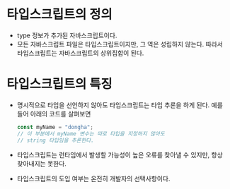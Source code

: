 # 타입스크립트의 정의

- type 정보가 추가된 자바스크립트이다.
- 모든 자바스크립트 파일은 타입스크립트이지만, 그 역은 성립하지 않는다. 따라서 타입스크립트는 자바스크립트의 상위집합이 된다.

# 타입스크립트의 특징

- 명시적으로 타입을 선언하지 않아도 타입스크립트는 타입 추론을 하게 된다. 예를 들어 아래의 코드를 살펴보면

  ```typescript
  const myName = "dongha";
  // 이 부분에서 myName 변수는 따로 타입을 지정하지 않아도
  // string 타입임을 추론한다.
  ```

- 타입스크립트는 런타임에서 발생할 가능성이 높은 오류를 찾아낼 수 있지만, 항상 찾아내지는 못한다.
- 타입스크립트의 도입 여부는 온전히 개발자의 선택사항이다.
